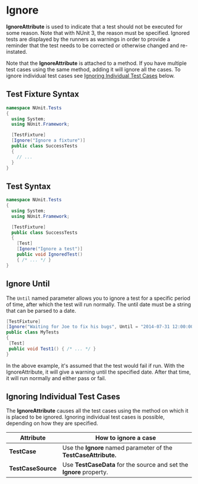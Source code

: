 # Ignore

**IgnoreAttribute** is used to indicate that a test should not be executed for
some reason. Note that with NUnit 3, the reason must be specified. Ignored
tests are displayed by the runners as warnings in order to provide a reminder
that the test needs to be corrected or otherwise changed and re-instated.

Note that the **IgnoreAttribute** is attached to a method. If you have multiple test cases using the same method, adding  it will ignore all the cases. To ignore individual test cases see [Ignoring Individual Test Cases](#ignoring-individual-test-cases) below.

## Test Fixture Syntax

```csharp
namespace NUnit.Tests
{
  using System;
  using NUnit.Framework;

  [TestFixture]
  [Ignore("Ignore a fixture")]
  public class SuccessTests
  {
    // ...
  }
}
```

## Test Syntax

```csharp
namespace NUnit.Tests
{
  using System;
  using NUnit.Framework;

  [TestFixture]
  public class SuccessTests
  {
    [Test]
    [Ignore("Ignore a test")]
    public void IgnoredTest()
    { /* ... */ }
}
```

## Ignore Until

The `Until` named parameter allows you to ignore a test for a specific period of time,
after which the test will run normally. The until date must be a string
that can be parsed to a date.

```csharp
[TestFixture]
[Ignore("Waiting for Joe to fix his bugs", Until = "2014-07-31 12:00:00Z"]
public class MyTests
{
 [Test]
 public void Test1() { /* ... */ }
}
```

In the above example, it's assumed that the test would fail if run. With the
IgnoreAttribute, it will give a warning until the specified date. After that
time, it will run normally and either pass or fail.

## Ignoring Individual Test Cases

The **IgnoreAttribute** causes all the test cases using the method on which it is placed to be ignored. Ignoring individual test cases is possible, depending on how they are specified.

   Attribute        |   How to ignore a case
--------------------|------------------------------------------------------------------
**TestCase**        | Use the **Ignore** named parameter of the **TestCaseAttribute.**
**TestCaseSource**  | Use **TestCaseData** for the source and set the **Ignore** property.
